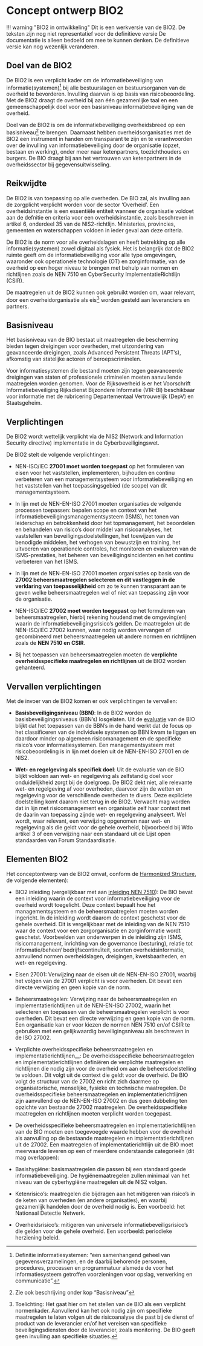 # Concept ontwerp BIO2

!!! warning "BIO2 in ontwikkeling" 
    Dit is een werkversie van de BIO2. De teksten zijn nog niet representatief voor de definitieve versie De documentatie is alleen bedoeld om mee te kunnen denken. De definitieve versie kan nog wezenlijk veranderen.

## Doel van de BIO2 

De BIO2 is een verplicht kader om de informatiebeveiliging van informatie(systemen)[^1] bij alle bestuurslagen en bestuursorganen van de overheid te bevorderen. Invulling daarvan is op basis van risicobeoordeling. Met de BIO2 draagt de overheid bij aan één gezamenlijke taal en een gemeenschappelijk doel voor een basisniveau informatiebeveiliging van de overheid. 

Doel van de BIO2 is om de informatiebeveiliging overheidsbreed op een basisniveau[^2] te brengen. Daarnaast hebben overheidsorganisaties met de BIO2 een instrument in handen om transparant te zijn en te verantwoorden over de invulling van informatiebeveiliging door de organisatie (opzet, bestaan en werking), onder meer naar ketenpartners, toezichthouders en burgers. De BIO draagt bij aan het vertrouwen van ketenpartners in de overheidssector bij gegevensuitwisseling. 

## Reikwijdte 
De BIO2 is van toepassing op alle overheden. De BIO zal, als invulling aan de zorgplicht verplicht worden voor de sector ‘Overheid’. Een overheidsinstantie is een essentiële entiteit wanneer de organisatie voldoet aan de defnitie en criteria voor een overheidsinstantie, zoals beschreven in artikel 6, onderdeel 35 van de NIS2-richtlijn. Ministeries, provincies, gemeenten en waterschappen voldoen in ieder geval aan deze criteria. 

De BIO2 is de norm voor alle overheidslagen en heeft betrekking op alle informatie(systemen) zowel digitaal als fysiek. Het is belangrijk dat de BIO2 ruimte geeft om de informatiebeveiliging voor alle type omgevingen, waaronder ook operationele technologie (OT) en zorginformatie, van de overheid op een hoger niveau te brengen met behulp van normen en richtlijnen zoals de NEN 7510 en CyberSecurity ImplementatieRichtlijn (CSIR). 

De maatregelen uit de BIO2 kunnen ook gebruikt worden om, waar relevant, door een overheidorganisatie als eis[^3] worden gesteld aan leveranciers en partners. 

## Basisniveau 

Het basisniveau van de BIO bestaat uit maatregelen die bescherming bieden tegen dreigingen voor overheden, met uitzondering van geavanceerde dreigingen, zoals Advanced Persistent Threats (APT’s), afkomstig van statelijke actoren of beroepscriminelen. 

Voor informatiesystemen die bestand moeten zijn tegen geavanceerde dreigingen van staten of professionele criminelen moeten aanvullende maatregelen worden genomen. Voor de Rijksoverheid is er het Voorschrift Informatiebeveiliging Rijksdienst Bijzondere Informatie (VIR-BI) beschikbaar voor informatie met de rubricering Departementaal Vertrouwelijk (DepV) en Staatsgeheim. 

## Verplichtingen 
De BIO2 wordt wettelijk verplicht via de NIS2 (Network and Information Security directive) implementatie in de Cyberbeveiligingswet. 

De BIO2 stelt de volgende verplichtingen:
*	NEN-ISO/IEC __27001 moet worden toegepast__ op het formuleren van eisen voor het vaststellen, implementeren, bijhouden en continu verbeteren van een managementsysteem voor informatiebeveiliging en het vaststellen van het toepassingsgebied (de scope) van dit managementsysteem.
*	In lijn met de NEN-EN-ISO 27001 moeten organisaties de volgende processen toepassen: bepalen scope en context van het informatiebeveiligingsmanagementsysteem (ISMS), het tonen van leiderschap en betrokkenheid door het topmanagement, het beoordelen en behandelen van risico’s door middel van risicoanalyses, het vaststellen van beveiligingsdoelstellingen, het toewijzen van de benodigde middelen, het verhogen van bewustzijn en training, het uitvoeren van operationele controles, het monitoren en evalueren van de ISMS-prestaties, het beheren van beveiligingsincidenten en het continu verbeteren van het ISMS.
*	In lijn met de NEN-EN-ISO 27001 moeten organisaties op basis van de __27002 beheersmaatregelen selecteren en dit vastleggen in de verklaring van toepasselijkheid__ om zo te kunnen transparant aan te geven welke beheersmaatregelen wel of niet van toepassing zijn voor de organisatie.

*	NEN-ISO/IEC __27002 moet worden toegepast__ op het formuleren van beheersmaatregelen, hierbij rekening houdend met de omgeving(en) waarin de informatiebeveiligingsrisico’s gelden. De maatregelen uit de NEN-ISO/IEC 27002 kunnen, waar nodig worden vervangen of gecombineerd met beheersmaatregelen uit andere normen en richtlijnen zoals de __NEN 7510 en CSIR__.

*	Bij het toepassen van beheersmaatregelen moeten de __verplichte overheidsspecifieke maatregelen en richtlijnen__ uit de BIO2 worden gehanteerd.

## Vervallen verplichtingen
Met de invoer van de BIO2 komen er ook verplichtingen te vervallen:

* __Basisbeveiligingsniveau (BBN)__: In de BIO2 worden de basisbeveiligingsniveaus (BBN’s) losgelaten. Uit de [evaluatie](https://www.rijksoverheid.nl/documenten/rapporten/2022/11/17/evaluatie-baseline-informatieveiligheid-overheid) van de BIO blijkt dat het toepassen van de BBN’s in de hand werkt dat de focus op het classificeren van de individuele systemen op BBN kwam te liggen en daardoor minder op algemeen risicomanagement en de specifieke risico’s voor informatiesystemen. Een managementsysteem met risicobeoordeling is in lijn met doelen uit de NEN-EN-ISO 27001 en de NIS2.

* __Wet- en regelgeving als specifiek doel__: Uit de evaluatie van de BIO blijkt voldoen aan wet- en regelgeving als zelfstandig doel voor onduidelijkheid zorgt bij de doelgroep. De BIO2 dekt niet, alle relevante wet- en regelgeving af voor overheden, daarvoor zijn de wetten en regelgeving voor de verschillende overheden te divers. Deze expliciete doelstelling komt daarom niet terug in de BIO2. Verwacht mag worden dat in lijn met risicomanagement een organisatie zelf haar context met de daarin van toepassing zijnde wet- en regelgeving analyseert. Wel wordt, waar relevant, een verwijzing opgenomen naar wet- en regelgeving als die geldt voor de gehele overheid, bijvoorbeeld bij Wdo artikel 3 of een verwijzing naar een standaard uit de Lijst open standaarden van Forum Standaardisatie.

## Elementen BIO2 
Het conceptontwerp van de BIO2 omvat, conform de [Harmonized Structure](https://www.nen.nl/managementsystemen/high-level-structure-hls), de volgende elementen): 

*	BIO2 inleiding (vergelijkbaar met aan [inleiding NEN 7510](https://www.webtoolmanagementsystemen.nl/nl/ViewDocumentSection/7d63d3f5-2acf-47cd-9789-587b5fdb3136/7d63d3f5-2acf-47cd-9789-587b5fdb3136/e8aa6485-ca28-4f41-bcc2-1e746bc6aaa2#e8aa6485-ca28-4f41-bcc2-1e746bc6aaa2)): De BIO bevat een inleiding waarin de context voor informatiebeveiliging voor de overheid wordt toegelicht. Deze context bepaalt hoe het managementsysteem en de beheersmaatregelen moeten worden ingericht. In de inleiding wordt daarom de context geschetst voor de gehele overheid. Dit is vergelijkbaar met de inleiding van de NEN 7510 waar de context voor een zorgorganisatie en zorginformatie wordt geschetst.
Voorbeelden van onderwerpen in de inleiding zijn ISMS, risicomanagement, inrichting van de governance (besturing), relatie tot informatie/beheer/ bedrijfscontinuïteit, soorten overheidsinformatie, aanvullend normen overheidslagen, dreigingen, kwetsbaarheden, en wet- en regelgeving.

*	Eisen 27001: Verwijzing naar de eisen uit de NEN-EN-ISO 27001, waarbij het volgen van de 27001 verplicht is voor overheden. Dit bevat een directe verwijzing en geen kopie van de norm.

*	Beheersmaatregelen: Verwijzing naar de beheersmaatregelen en implementatierichtlijnen uit de NEN-EN-ISO 27002, waarin het selecteren en toepassen van de beheersmaatregelen verplicht is voor overheden. Dit bevat een directe verwijzing en geen kopie van de norm. Een organisatie kan er voor kiezen de normen NEN 7510 en/of CSIR te gebruiken met een gelijkwaardig beveiligingsniveau als beschreven in de ISO 27002. 

*	Verplichte overheidsspecifieke beheersmaatregelen en implementatierichtlijnen__: De overheidsspecifieke beheersmaatregelen en implementatierichtlijnen definiëren de verplichte maatregelen en richtlijnen die nodig zijn voor de overheid om aan de beheersdoelstelling te voldoen. Dit volgt uit de context die geldt voor de overheid. De BIO volgt de structuur van de 27002 en richt zich daarmee op organisatorische, menselijke, fysieke en technische maatregelen.
De overheidsspecifieke beheersmaatregelen en implementatierichtlijnen zijn aanvullend op de NEN-EN-ISO 27002 en dus geen dubbeling ten opzichte van bestaande 27002 maatregelen. De overheidsspecifieke maatregelen en richtlijnen moeten verplicht worden toegepast.

*	De overheidsspecifieke beheersmaatregelen en implementatierichtlijnen van de BIO moeten een toegevoegde waarde hebben voor de overheid als aanvulling op de bestaande maatregelen en implementatierichtlijnen uit de 27002. Een maatregelen of implementatierichtlijn uit de BIO moet meerwaarde leveren op een of meerdere onderstaande categorieën (dit mag overlappen):

*	Basishygiëne: basismaatregelen die passen bij een standaard goede informatiebeveiliging. De hygiënemaatregelen zullen minimaal van het niveau van de cyberhygiëne maatregelen uit de NIS2 volgen. 

*	Ketenrisico’s: maatregelen die bijdragen aan het mitigeren van risico’s in de keten van overheden (en andere organisaties), en waarbij gezamenlijk handelen door de overheid nodig is. Een voorbeeld: het Nationaal Detectie Netwerk.

*	Overheidsrisico’s: mitigeren van universele informatiebeveiligsrisico’s die gelden voor de gehele overheid. Een voorbeeld: periodieke herziening beleid.

[^1]: Definitie informatiesystemen: “een samenhangend geheel van gegevensverzamelingen, en de daarbij behorende personen, procedures, processen en programmatuur alsmede de voor het informatiesysteem getroffen voorzieningen voor opslag, verwerking en communicatie”.
[^2]: Zie ook beschrijving onder kop “Basisniveau”
[^3]: Toelichting: Het gaat hier om het stellen van de BIO als een verplicht normenkader. Aanvullend kan het ook nodig zijn om specifieke maatregelen te laten volgen uit de risicoanalyse die past bij de dienst of product van de leverancier en/of het vereisen van specifieke beveiligingsdiensten door de leverancier, zoals monitoring. De BIO geeft geen invulling aan specifieke situaties.
